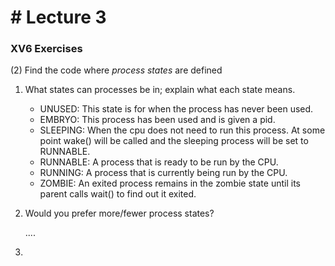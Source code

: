 # # Lecture 3

### XV6 Exercises

(2) Find the code where *process states* are defined

1. What states can processes be in; explain what each state means.

   - UNUSED: This state is for when the process has never been used.
   - EMBRYO: This process has been used and is given a pid. 
   - SLEEPING: When the cpu does not need to run this process. At some point wake() will be called and the sleeping process will be set to RUNNABLE.
   - RUNNABLE: A process that is ready to be run by the CPU.
   - RUNNING: A process that is currently being run by the CPU.
   - ZOMBIE:  An exited process remains in the zombie state until its parent calls wait() to find out it exited.

2. Would you prefer more/fewer process states?

   ....

3. 

